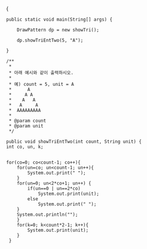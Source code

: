 {

	public static void main(String[] args) {
		
		DrawPattern dp = new showTri();
		
		dp.showTriEntTwo(5, "A");

	}

	/**
	 *
	 * 아래 예시와 같이 출력하시오.
	 * 
	 * 예) count = 5, unit = A
	 *      A
	 *     A A
	 *    A   A
	 *   A     A
	 *  AAAAAAAAA
	 * 
	 * @param count
	 * @param unit
	 */
	
	public void showTriEntTwo(int count, String unit) {
	int co, un, k;
		

	for(co=0; co<count-1; co++){
		for(un=co; un<count-1; un++){
			System.out.print(" ");
		}
		for(un=0; un<2*co+1; un++) {
			if(un==0 | un==2*co)
				System.out.print(unit);
			else
				System.out.print(" ");
		}
		System.out.println("");
	  	}
	  	for(k=0; k<count*2-1; k++){
	  		System.out.print(unit);
	  	}
	 }
	
